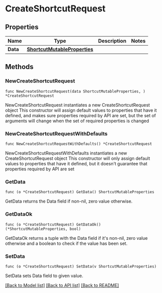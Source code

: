 # CreateShortcutRequest

## Properties

Name | Type | Description | Notes
------------ | ------------- | ------------- | -------------
**Data** | [**ShortcutMutableProperties**](ShortcutMutableProperties.md) |  | 

## Methods

### NewCreateShortcutRequest

`func NewCreateShortcutRequest(data ShortcutMutableProperties, ) *CreateShortcutRequest`

NewCreateShortcutRequest instantiates a new CreateShortcutRequest object
This constructor will assign default values to properties that have it defined,
and makes sure properties required by API are set, but the set of arguments
will change when the set of required properties is changed

### NewCreateShortcutRequestWithDefaults

`func NewCreateShortcutRequestWithDefaults() *CreateShortcutRequest`

NewCreateShortcutRequestWithDefaults instantiates a new CreateShortcutRequest object
This constructor will only assign default values to properties that have it defined,
but it doesn't guarantee that properties required by API are set

### GetData

`func (o *CreateShortcutRequest) GetData() ShortcutMutableProperties`

GetData returns the Data field if non-nil, zero value otherwise.

### GetDataOk

`func (o *CreateShortcutRequest) GetDataOk() (*ShortcutMutableProperties, bool)`

GetDataOk returns a tuple with the Data field if it's non-nil, zero value otherwise
and a boolean to check if the value has been set.

### SetData

`func (o *CreateShortcutRequest) SetData(v ShortcutMutableProperties)`

SetData sets Data field to given value.



[[Back to Model list]](../README.md#documentation-for-models) [[Back to API list]](../README.md#documentation-for-api-endpoints) [[Back to README]](../README.md)


